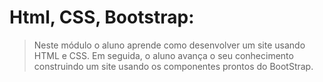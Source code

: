 # Html, CSS, Bootstrap: 

> Neste módulo o aluno aprende como desenvolver um site usando HTML e CSS. Em seguida, o aluno avança o seu conhecimento construindo um site usando os componentes prontos do BootStrap.